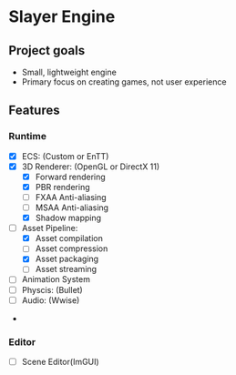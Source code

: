 # Slayer Engine

## Project goals

* Small, lightweight engine
* Primary focus on creating games, not user experience

## Features

### Runtime
- [x] ECS: (Custom or EnTT)
- [x] 3D Renderer: (OpenGL or DirectX 11)
  - [x] Forward rendering
  - [x] PBR rendering
  - [ ] FXAA Anti-aliasing
  - [ ] MSAA Anti-aliasing
  - [x] Shadow mapping
  <!-- - [ ] Screen-space ambient occlusion -->
  <!-- - [ ] Screen-space reflections -->
  <!-- - [ ] Screen-space refraction -->
  <!-- - [ ] Depth of field -->
  <!-- - [ ] Bloom -->
- [ ] Asset Pipeline:
  - [x] Asset compilation
  - [ ] Asset compression
  - [x] Asset packaging
  - [ ] Asset streaming
- [ ] Animation System
- [ ] Physcis: (Bullet)
- [ ] Audio: (Wwise)
- 

### Editor
- [ ] Scene Editor(ImGUI)
